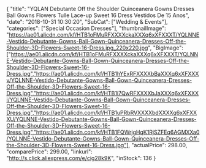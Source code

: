 {
	"title": "YQLAN Debutante Off the Shoulder Quinceanera Gowns Dresses Ball Gowns Flowers Tulle Lace-up Sweet 16 Dress Vestidos De 15 Anos",
	"date": "2018-10-31 10:30:20",
	"SubCat": ["Wedding & Events"],
	"categories": ["Special Occasion Dresses"],
	"thumbnailImage": "https://ae01.alicdn.com/kf/HTB1oFMuRFXXXXckaXXXq6xXFXXXT/YQLNNE-Vestido-Debutante-Gowns-Ball-Gown-Quinceanera-Dresses-Off-the-Shoulder-3D-Flowers-Sweet-16-Dress.jpg_220x220.jpg",
	"BigImage": ["https://ae01.alicdn.com/kf/HTB1oFMuRFXXXXckaXXXq6xXFXXXT/YQLNNE-Vestido-Debutante-Gowns-Ball-Gown-Quinceanera-Dresses-Off-the-Shoulder-3D-Flowers-Sweet-16-Dress.jpg","https://ae01.alicdn.com/kf/HTB1hYExRFXXXXbBaXXXq6xXFXXXv/YQLNNE-Vestido-Debutante-Gowns-Ball-Gown-Quinceanera-Dresses-Off-the-Shoulder-3D-Flowers-Sweet-16-Dress.jpg","https://ae01.alicdn.com/kf/HTB1i7QwRFXXXXbJaXXXq6xXFXXXi/YQLNNE-Vestido-Debutante-Gowns-Ball-Gown-Quinceanera-Dresses-Off-the-Shoulder-3D-Flowers-Sweet-16-Dress.jpg","https://ae01.alicdn.com/kf/HTB1uPRbRVXXXXbdXXXXq6xXFXXXU/YQLNNE-Vestido-Debutante-Gowns-Ball-Gown-Quinceanera-Dresses-Off-the-Shoulder-3D-Flowers-Sweet-16-Dress.jpg","https://ae01.alicdn.com/kf/HTB1FQWrjgHqK1RjSZFEq6AGMXXa0/YQLNNE-Vestido-Debutante-Gowns-Ball-Gown-Quinceanera-Dresses-Off-the-Shoulder-3D-Flowers-Sweet-16-Dress.jpg"],
	"actualPrice": 298.00,
	"comparePrice": 299.00,
	"linkurl": "http://s.click.aliexpress.com/e/cig28k9K",
	"inStock": 136
}
